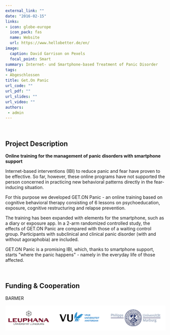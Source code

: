 ```yaml
---
external_link: ""
date: "2016-02-15"
links:
- icon: globe-europe
  icon_pack: fas
  name: Website
  url: https://www.hellobetter.de/en/
image:
  caption: David Garrison on Pexels
  focal_point: Smart
summary: Internet- und Smartphone-based Treatment of Panic Disorder
tags:
- Abgeschlossen
title: Get.On Panic
url_code: ""
url_pdf: ""
url_slides: ""
url_video: ""
authors:
 - admin
---
```


&nbsp;

## Project Description

**Online training for the management of panic disorders with smartphone support**

Internet-based interventions (IBI) to reduce panic and fear have proven to be effective. So far, however, these online programs have not supported the person concerned in practicing new behavioral patterns directly in the fear-inducing situation.

For this purpose we developed GET.ON Panic - an online training based on cognitive behavioral therapy consisting of 6 lessons on psychoeducation, exposure, cognitive restructuring and relapse prevention.

The training has been expanded with elements for the smartphone, such as a diary or exposure app. In a 2-arm randomized controlled study, the effects of GET.ON Panic are compared with those of a waiting control group. Participants with subclinical and clinical panic disorder (with and without agoraphobia) are included.

GET.ON Panic is a promising IBI, which, thanks to smartphone support, starts "where the panic happens" - namely in the everyday life of those affected.


&nbsp;

## Funding & Cooperation

BARMER

![](banner.png)
